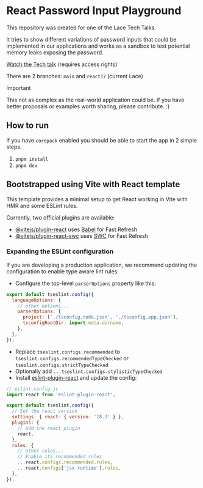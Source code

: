 # React Password Input Playground

This repository was created for one of the Lace Tech Talks.

It tries to show different variations of password inputs that could be implemented in our applications and works as a sandbox to test potential memory leaks exposing the password.

[Watch the Tech talk](https://around.co/playback/24efb388-9831-4f45-9542-6aac2bc8b2d4?sharedKey=ee355d87-de3e-40f1-af87-7b3e0bca7f05) (requires access rights)

There are 2 branches: `main` and `react17` (current Lace)

> [!IMPORTANT]
> This not as complex as the real-world application could be. If you have better proposals or examples worth sharing, please contribute. :)

## How to run

If you have `corepack` enabled you should be able to start the app in 2 simple steps.

1. `pnpm install`
2. `pnpm dev`

## Bootstrapped using Vite with React template

This template provides a minimal setup to get React working in Vite with HMR and some ESLint rules.

Currently, two official plugins are available:

- [@vitejs/plugin-react](https://github.com/vitejs/vite-plugin-react/blob/main/packages/plugin-react/README.md) uses [Babel](https://babeljs.io/) for Fast Refresh
- [@vitejs/plugin-react-swc](https://github.com/vitejs/vite-plugin-react-swc) uses [SWC](https://swc.rs/) for Fast Refresh

### Expanding the ESLint configuration

If you are developing a production application, we recommend updating the configuration to enable type aware lint rules:

- Configure the top-level `parserOptions` property like this:

```js
export default tseslint.config({
  languageOptions: {
    // other options...
    parserOptions: {
      project: ['./tsconfig.node.json', './tsconfig.app.json'],
      tsconfigRootDir: import.meta.dirname,
    },
  },
});
```

- Replace `tseslint.configs.recommended` to `tseslint.configs.recommendedTypeChecked` or `tseslint.configs.strictTypeChecked`
- Optionally add `...tseslint.configs.stylisticTypeChecked`
- Install [eslint-plugin-react](https://github.com/jsx-eslint/eslint-plugin-react) and update the config:

```js
// eslint.config.js
import react from 'eslint-plugin-react';

export default tseslint.config({
  // Set the react version
  settings: { react: { version: '18.3' } },
  plugins: {
    // Add the react plugin
    react,
  },
  rules: {
    // other rules...
    // Enable its recommended rules
    ...react.configs.recommended.rules,
    ...react.configs['jsx-runtime'].rules,
  },
});
```

